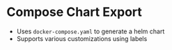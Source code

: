 # Compose Chart Export
- Uses `docker-compose.yaml` to generate a helm chart
- Supports various customizations using labels